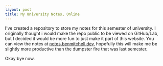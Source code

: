 ```yaml
---
layout: post
title: My University Notes, Online
---
```


I've created a repository to store my notes for this semester of university. I originally thought i would make the repo public to be viewed on GitHub/Lab, but I decided it would be more fun to just make it part of this website. You can view the notes at [notes.benmitchell.dev](https://notes.benmitchell.dev), hopefully this will make me be slightly more productive than the dumpster fire that was last semester.

Okay bye now.